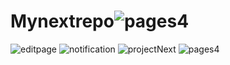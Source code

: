 # Mynextrepo![pages4](https://user-images.githubusercontent.com/78638595/171491462-4bb39a14-4a5d-49e5-9fc3-9d873b1de520.png)
![editpage](https://user-images.githubusercontent.com/78638595/171491535-7d548f59-5861-4b81-92d9-62d543f30ed2.png)
![notification](https://user-images.githubusercontent.com/78638595/171491812-0839f3d3-9d09-4210-abd8-bbbbfbd415f5.png)
![projectNext](https://user-images.githubusercontent.com/78638595/171491821-0b726020-cdc5-4c16-b4d0-a42647657208.png)
![pages4](https://user-images.githubusercontent.com/78638595/171491833-a328c276-293f-418f-83e5-85867e5663ea.png)
